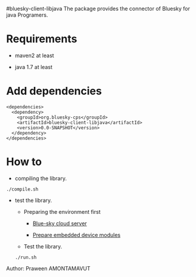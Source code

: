 #bluesky-client-libjava
The package provides the connector of Bluesky for java Programers.

Requirements
============

- maven2 at least

- java 1.7 at least

Add dependencies
================

```shell
<dependencies>
  <dependency>
    <groupId>org.bluesky-cps</groupId>
    <artifactId>bluesky-client-libjava</artifactId>
    <version>0.0-SNAPSHOT</version>
  </dependency>
</dependencies>
```

How to
======

- compiling the library.

```shell
./compile.sh
```

- test the library.

  - Preparing the environment first

    - [Blue-sky cloud server](https://github.com/Bluesky-CPS/BlueSkyLoggerCloudBINResearchVer1.0) 

    - [Prepare embedded device modules](https://github.com/Bluesky-CPS/Raspberry-Pi-CPS-installer-modules)

  - Test the library.

  ```shell
  ./run.sh
  ```
Author: Praween AMONTAMAVUT
